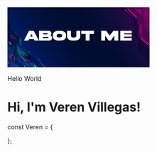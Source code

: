 <html>
  <head>
    <link rel="stylesheet" href="./Assets/style.css">
  </head>
  <body>
    <div justify-content="center">
      <picture>
        <img src=/Assets/aboutMe.png>
      </picture>
      <p>
        Hello World
      </p>
    </div>
  </body>
</html>

# Hi, I'm Veren Villegas!
<!--
**Vommy/Vommy** is a ✨ _special_ ✨ repository because its `README.md` (this file) appears on your GitHub profile.

Here are some ideas to get you started:

- 🔭 I’m currently working on ...
- 🌱 I’m currently learning ...
- 👯 I’m looking to collaborate on ...
- 🤔 I’m looking for help with ...
- 💬 Ask me about ...
- 📫 How to reach me: ...
- 😄 Pronouns: ...
- ⚡ Fun fact: ...
-->
const Veren = {

};
